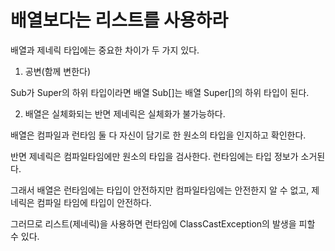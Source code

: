 # 배열보다는 리스트를 사용하라

배열과 제네릭 타입에는 중요한 차이가 두 가지 있다.

1. 공변(함께 변한다)

Sub가 Super의 하위 타입이라면 배열 Sub[]는 배열 Super[]의 하위 타입이 된다.

2. 배열은 실체화되는 반면 제네릭은 실체화가 불가능하다.

배열은 컴파일과 런타임 둘 다 자신이 담기로 한 원소의 타입을 인지하고 확인한다.

반면 제네릭은 컴파일타임에만 원소의 타입을 검사한다. 런타임에는 타입 정보가 소거된다.

그래서 배열은 런타임에는 타입이 안전하지만 컴파일타임에는 안전한지 알 수 없고, 제네릭은 컴파일 타임에 타입이 안전하다.

그러므로 리스트(제네릭)을 사용하면 런타임에 ClassCastException의 발생을 피할 수 있다.
